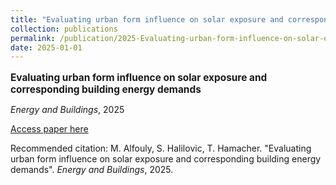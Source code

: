 ```yaml
---
title: "Evaluating urban form influence on solar exposure and corresponding building energy demands"
collection: publications
permalink: /publication/2025-Evaluating-urban-form-influence-on-solar-exposure-
date: 2025-01-01
---
```

<p style="font-size: 1.1em; margin-bottom: 0.5em;"><b>Evaluating urban form influence on solar exposure and corresponding building energy demands</b></p>
<p style="margin-bottom: 0.5em;"><em>Energy and Buildings</em>, 2025</p>
<p style="margin-bottom: 0.5em;"><a href="https://doi.org/10.1016/j.enbuild.2025.115708" target="_blank">Access paper here</a></p>
<p>Recommended citation: M. Alfouly, S. Halilovic, T. Hamacher. "Evaluating urban form influence on solar exposure and corresponding building energy demands". <em>Energy and Buildings</em>, 2025.</p>